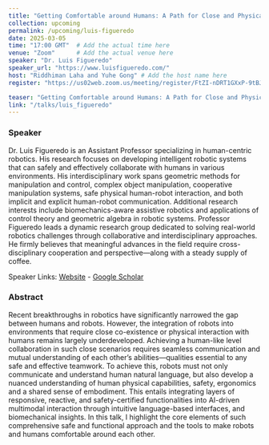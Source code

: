 ```yaml
---
title: "Getting Comfortable around Humans: A Path for Close and Physical Human-Robot Collaboration"
collection: upcoming
permalink: /upcoming/luis-figueredo
date: 2025-03-05
time: "17:00 GMT"  # Add the actual time here
venue: "Zoom"      # Add the actual venue here
speaker: "Dr. Luis Figueredo"
speaker_url: "https://www.luisfigueredo.com/"
host: "Riddhiman Laha and Yuhe Gong" # Add the host name here
register: "https://us02web.zoom.us/meeting/register/FtZI-nDRT1GXxP-9tBJgEQ" # Add registration link if available

teaser: "Getting Comfortable around Humans: A Path for Close and Physical Human-Robot Collaboration"
link: "/talks/luis_figueredo"
---
```


### Speaker 
Dr. Luis Figueredo is an Assistant Professor specializing in human-centric robotics. His research focuses on developing intelligent robotic systems that can safely and effectively collaborate with humans in various environments.
His interdisciplinary work spans geometric methods for manipulation and control, complex object manipulation, cooperative manipulation systems, safe physical human-robot interaction, and both implicit and explicit human-robot communication. Additional research interests include biomechanics-aware assistive robotics and applications of control theory and geometric algebra in robotic systems.
Professor Figueredo leads a dynamic research group dedicated to solving real-world robotics challenges through collaborative and interdisciplinary approaches. He firmly believes that meaningful advances in the field require cross-disciplinary cooperation and perspective—along with a steady supply of coffee.

Speaker Links: [Website](https://www.luisfigueredo.com/) - [Google Scholar](https://scholar.google.com/citations?user=ppZN58sAAAAJ&hl=en)

### Abstract 
Recent breakthroughs in robotics have significantly narrowed the gap between humans and robots. However, the integration of robots into environments that require close co-existence or physical interaction with humans remains largely underdeveloped. Achieving a human-like level collaboration in such close scenarios requires seamless communication and mutual understanding of each other’s abilities—qualities essential to any safe and effective teamwork. To achieve this, robots must not only communicate and understand human natural language, but also develop a nuanced understanding of human physical capabilities, safety, ergonomics and a shared sense of embodiment. This entails integrating layers of responsive, reactive, and safety-certified functionalities into AI-driven multimodal interaction through intuitive language-based interfaces, and biomechanical insights. In this talk, I highlight the core elements of such comprehensive safe and functional approach and the tools to make robots and humans comfortable around each other. 
